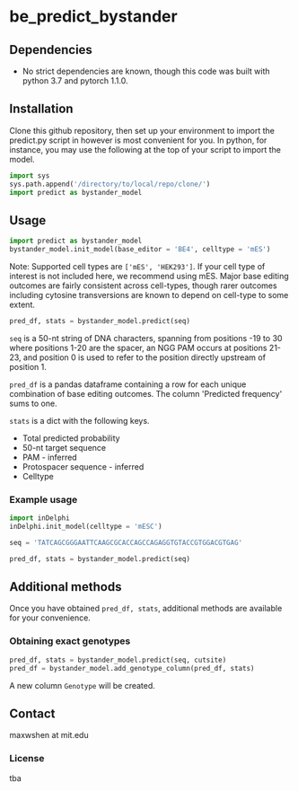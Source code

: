 # be_predict_bystander

## Dependencies
- No strict dependencies are known, though this code was built with python 3.7 and pytorch 1.1.0.

## Installation
Clone this github repository, then set up your environment to import the predict.py script in however is most convenient for you. In python, for instance, you may use the following at the top of your script to import the model.

```python
import sys
sys.path.append('/directory/to/local/repo/clone/')
import predict as bystander_model
```

## Usage
```python
import predict as bystander_model
bystander_model.init_model(base_editor = 'BE4', celltype = 'mES')
```

Note: Supported cell types are `['mES', 'HEK293']`. If your cell type of interest is not included here, we recommend using mES. Major base editing outcomes are fairly consistent across cell-types, though rarer outcomes including cytosine transversions are known to depend on cell-type to some extent.

```python
pred_df, stats = bystander_model.predict(seq)
```

`seq` is a 50-nt string of DNA characters, spanning from positions -19 to 30 where positions 1-20 are the spacer, an NGG PAM occurs at positions 21-23, and position 0 is used to refer to the position directly upstream of position 1. 

`pred_df` is a pandas dataframe containing a row for each unique combination of base editing outcomes. The column 'Predicted frequency' sums to one.

`stats` is a dict with the following keys.
- Total predicted probability
- 50-nt target sequence
- PAM - inferred
- Protospacer sequence - inferred
- Celltype

### Example usage
```python
import inDelphi
inDelphi.init_model(celltype = 'mESC')

seq = 'TATCAGCGGGAATTCAAGCGCACCAGCCAGAGGTGTACCGTGGACGTGAG'

pred_df, stats = bystander_model.predict(seq)
```

## Additional methods
Once you have obtained `pred_df, stats`, additional methods are available for your convenience.

### Obtaining exact genotypes
```python
pred_df, stats = bystander_model.predict(seq, cutsite)
pred_df = bystander_model.add_genotype_column(pred_df, stats)
```

A new column `Genotype` will be created.

## Contact
maxwshen at mit.edu

### License
tba
